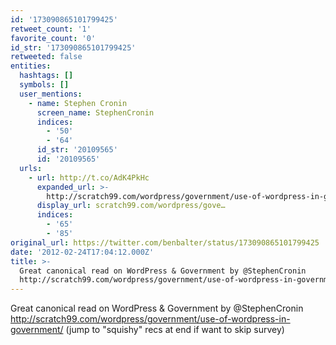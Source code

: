 ```yaml
---
id: '173090865101799425'
retweet_count: '1'
favorite_count: '0'
id_str: '173090865101799425'
retweeted: false
entities:
  hashtags: []
  symbols: []
  user_mentions:
    - name: Stephen Cronin
      screen_name: StephenCronin
      indices:
        - '50'
        - '64'
      id_str: '20109565'
      id: '20109565'
  urls:
    - url: http://t.co/AdK4PkHc
      expanded_url: >-
        http://scratch99.com/wordpress/government/use-of-wordpress-in-government/
      display_url: scratch99.com/wordpress/gove…
      indices:
        - '65'
        - '85'
original_url: https://twitter.com/benbalter/status/173090865101799425
date: '2012-02-24T17:04:12.000Z'
title: >-
  Great canonical read on WordPress & Government by @StephenCronin
  http://scratch99.com/wordpress/government/use-of-wordpress-in-government/…
---
```


Great canonical read on WordPress & Government by @StephenCronin http://scratch99.com/wordpress/government/use-of-wordpress-in-government/ (jump to "squishy" recs at end if want to skip survey)
